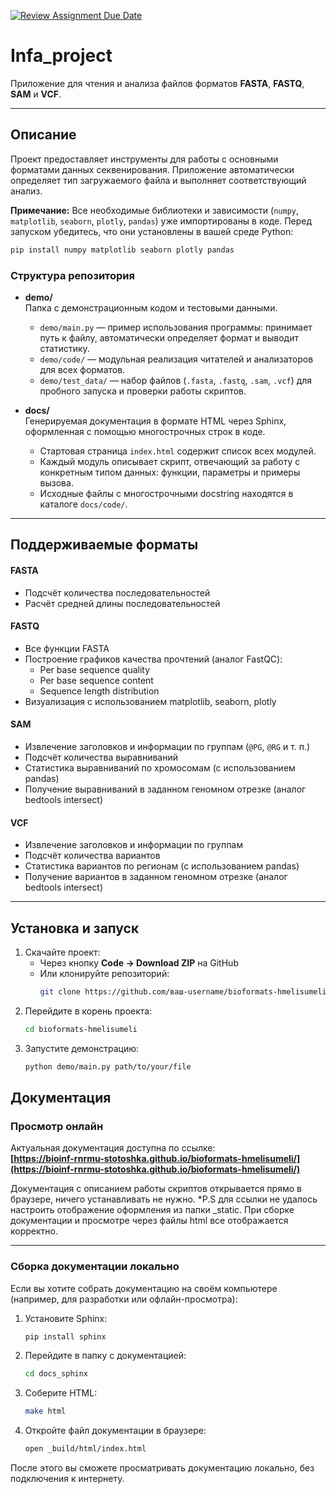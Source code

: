 [![Review Assignment Due Date](https://classroom.github.com/assets/deadline-readme-button-22041afd0340ce965d47ae6ef1cefeee28c7c493a6346c4f15d667ab976d596c.svg)](https://classroom.github.com/a/I6I1ViQv)
# Infa_project

Приложение для чтения и анализа файлов форматов **FASTA**, **FASTQ**, **SAM** и **VCF**.

---

## Описание

Проект предоставляет инструменты для работы с основными форматами данных секвенирования. Приложение автоматически определяет тип загружаемого файла и выполняет соответствующий анализ.

**Примечание:** Все необходимые библиотеки и зависимости (`numpy`, `matplotlib`, `seaborn`, `plotly`, `pandas`) уже импортированы в коде. Перед запуском убедитесь, что они установлены в вашей среде Python:

```bash
pip install numpy matplotlib seaborn plotly pandas
```

### Структура репозитория

- **demo/**  
  Папка с демонстрационным кодом и тестовыми данными.  
  - `demo/main.py` — пример использования программы: принимает путь к файлу, автоматически определяет формат и выводит статистику.  
  - `demo/code/` — модульная реализация читателей и анализаторов для всех форматов.  
  - `demo/test_data/` — набор файлов (`.fasta`, `.fastq`, `.sam`, `.vcf`) для пробного запуска и проверки работы скриптов.

- **docs/**  
  Генерируемая документация в формате HTML через Sphinx, оформленная с помощью многострочных строк в коде.  
  - Стартовая страница `index.html` содержит список всех модулей.  
  - Каждый модуль описывает скрипт, отвечающий за работу с конкретным типом данных: функции, параметры и примеры вызова.  
  - Исходные файлы с многострочными docstring находятся в каталоге `docs/code/`.

---

## Поддерживаемые форматы

#### FASTA
- Подсчёт количества последовательностей  
- Расчёт средней длины последовательностей  

#### FASTQ
- Все функции FASTA  
- Построение графиков качества прочтений (аналог FastQC):  
  - Per base sequence quality  
  - Per base sequence content  
  - Sequence length distribution  
- Визуализация с использованием matplotlib, seaborn, plotly  

#### SAM
- Извлечение заголовков и информации по группам (`@PG`, `@RG` и т. п.)  
- Подсчёт количества выравниваний  
- Статистика выравниваний по хромосомам (с использованием pandas)  
- Получение выравниваний в заданном геномном отрезке (аналог bedtools intersect)  

#### VCF
- Извлечение заголовков и информации по группам  
- Подсчёт количества вариантов  
- Статистика вариантов по регионам (с использованием pandas)  
- Получение вариантов в заданном геномном отрезке (аналог bedtools intersect)  

---

## Установка и запуск

1. Скачайте проект:
   - Через кнопку **Code → Download ZIP** на GitHub
   - Или клонируйте репозиторий:
     ```bash
     git clone https://github.com/ваш-username/bioformats-hmelisumeli.git
     ```
2. Перейдите в корень проекта:
   ```bash
   cd bioformats-hmelisumeli
   ```
3. Запустите демонстрацию:
   ```bash
   python demo/main.py path/to/your/file
   ```

## Документация

### Просмотр онлайн

Актуальная документация доступна по ссылке:  
**[https://bioinf-rnrmu-stotoshka.github.io/bioformats-hmelisumeli/](https://bioinf-rnrmu-stotoshka.github.io/bioformats-hmelisumeli/)**

Документация с описанием работы скриптов открывается прямо в браузере, ничего устанавливать не нужно.
*P.S для ссылки не удалось настроить отображение оформления из папки _static. При сборке документации и просмотре через файлы html все отображается корректно.

---

### Сборка документации локально

Если вы хотите собрать документацию на своём компьютере (например, для разработки или офлайн-просмотра):

1. Установите Sphinx:
   ```bash
   pip install sphinx
   ```

2. Перейдите в папку с документацией:
   ```bash
   cd docs_sphinx
   ```

3. Соберите HTML:
   ```bash
   make html
   ```

4. Откройте файл документации в браузере:
   ```bash
   open _build/html/index.html
   ```

После этого вы сможете просматривать документацию локально, без подключения к интернету.
